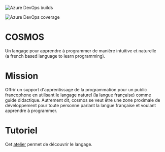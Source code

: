 ![Azure DevOps builds](https://img.shields.io/azure-devops/build/jonathanMelly/cosmos/10/integration?stage=MergeIntoMaster&logo=Azure-Pipelines&logoColor=orange&style=flat)

![Azure DevOps coverage](https://img.shields.io/azure-devops/coverage/jonathanMelly/cosmos/9?logo=Azure-Devops&logoColor=yellow)

# COSMOS
Un langage pour apprendre à programmer de manière intuitive et naturelle (a french based language to learn programming).

# Mission
Offrir un support d'apprentissage de la programmation pour un public francophone en utilisant le langage naturel (la langue française)
comme guide didactique. Autrement dit, cosmos se veut être une zone proximale de développement pour toute personne parlant la langue française et
voulant apprendre à programmer.

# Tutoriel
Cet [atelier](https://labs.section-inf.ch/codelabs/cosmos-base-00-hello/index.html) permet de découvrir le langage.
